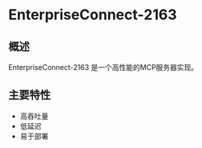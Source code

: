 # EnterpriseConnect-2163

## 概述

EnterpriseConnect-2163 是一个高性能的MCP服务器实现。

## 主要特性

- 高吞吐量
- 低延迟
- 易于部署
